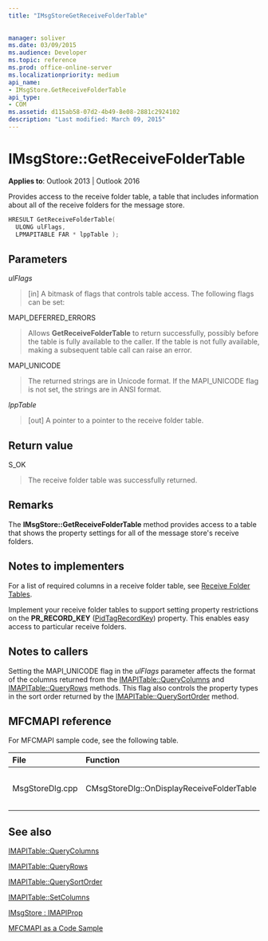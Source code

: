 ```yaml
---
title: "IMsgStoreGetReceiveFolderTable"
 
 
manager: soliver
ms.date: 03/09/2015
ms.audience: Developer
ms.topic: reference
ms.prod: office-online-server
ms.localizationpriority: medium
api_name:
- IMsgStore.GetReceiveFolderTable
api_type:
- COM
ms.assetid: d115ab58-07d2-4b49-8e08-2881c2924102
description: "Last modified: March 09, 2015"
---
```


# IMsgStore::GetReceiveFolderTable

  
  
**Applies to**: Outlook 2013 | Outlook 2016 
  
Provides access to the receive folder table, a table that includes information about all of the receive folders for the message store.
  
```cpp
HRESULT GetReceiveFolderTable(
  ULONG ulFlags,
  LPMAPITABLE FAR * lppTable );
```

## Parameters

 _ulFlags_
  
> [in] A bitmask of flags that controls table access. The following flags can be set:
    
MAPI_DEFERRED_ERRORS 
  
> Allows **GetReceiveFolderTable** to return successfully, possibly before the table is fully available to the caller. If the table is not fully available, making a subsequent table call can raise an error. 
    
MAPI_UNICODE 
  
> The returned strings are in Unicode format. If the MAPI_UNICODE flag is not set, the strings are in ANSI format.
    
 _lppTable_
  
> [out] A pointer to a pointer to the receive folder table.
    
## Return value

S_OK 
  
> The receive folder table was successfully returned.
    
## Remarks

The **IMsgStore::GetReceiveFolderTable** method provides access to a table that shows the property settings for all of the message store's receive folders. 
  
## Notes to implementers

For a list of required columns in a receive folder table, see [Receive Folder Tables](receive-folder-tables.md). 
  
Implement your receive folder tables to support setting property restrictions on the **PR_RECORD_KEY** ([PidTagRecordKey](pidtagrecordkey-canonical-property.md)) property. This enables easy access to particular receive folders.
  
## Notes to callers

Setting the MAPI_UNICODE flag in the _ulFlags_ parameter affects the format of the columns returned from the [IMAPITable::QueryColumns](imapitable-querycolumns.md) and [IMAPITable::QueryRows](imapitable-queryrows.md) methods. This flag also controls the property types in the sort order returned by the [IMAPITable::QuerySortOrder](imapitable-querysortorder.md) method. 
  
## MFCMAPI reference

For MFCMAPI sample code, see the following table.
  
|**File**|**Function**|**Comment**|
|:-----|:-----|:-----|
|MsgStoreDlg.cpp  <br/> |CMsgStoreDlg::OnDisplayReceiveFolderTable  <br/> |MFCMAPI uses the **IMsgStore::GetReceiveFolderTable** method to get the receive folder table to display. |
   
## See also



[IMAPITable::QueryColumns](imapitable-querycolumns.md)
  
[IMAPITable::QueryRows](imapitable-queryrows.md)
  
[IMAPITable::QuerySortOrder](imapitable-querysortorder.md)
  
[IMAPITable::SetColumns](imapitable-setcolumns.md)
  
[IMsgStore : IMAPIProp](imsgstoreimapiprop.md)


[MFCMAPI as a Code Sample](mfcmapi-as-a-code-sample.md)

